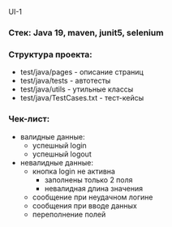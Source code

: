 UI-1

### Стек: Java 19, maven, junit5, selenium

### Структура проекта:
- test/java/pages - описание страниц
- test/java/tests - автотесты
- test/java/utils - утильные классы
- test/java/TestCases.txt - тест-кейсы

### Чек-лист:
 - валидные данные:
   - успешный login
   - успешный logout
 - невалидные данные:
    - кнопка login не активна
      - заполнены только 2 поля
      - невалидная длина значения
    - сообщение при неудачном логине
    - сообщения при вводе данных 
    - переполнение полей

